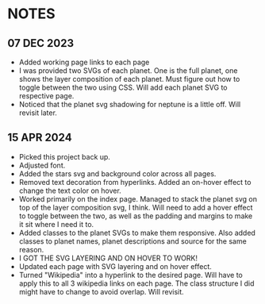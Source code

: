 # NOTES

## 07 DEC 2023

- Added working page links to each page
- I was provided two SVGs of each planet. One is the full planet, one shows the layer composition of each planet. Must figure out how to toggle between the two using CSS. Will add each planet SVG to respective page.
- Noticed that the planet svg shadowing for neptune is a little off. Will revisit later.

## 15 APR 2024

- Picked this project back up.
- Adjusted font.
- Added the stars svg and background color across all pages.
- Removed text decoration from hyperlinks. Added an on-hover effect to change the text color on hover.
- Worked primarily on the index page. Managed to stack the planet svg on top of the layer composition svg, I think. Will need to add a hover effect to toggle between the two, as well as the padding and margins to make it sit where I need it to.
- Added classes to the planet SVGs to make them responsive. Also added classes to planet names, planet descriptions and source for the same reason.
- I GOT THE SVG LAYERING AND ON HOVER TO WORK!
- Updated each page with SVG layering and on hover effect.
- Turned "Wikipedia" into a hyperlink to the desired page. Will have to apply this to all 3 wikipedia links on each page. The class structure I did might have to change to avoid overlap. Will revisit.
